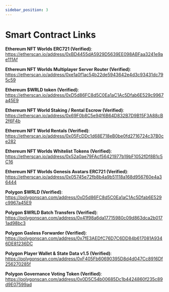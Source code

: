 ```yaml
---
sidebar_position: 3
---
```


# Smart Contract Links

**Ethereum NFT Worlds ERC721 (Verified)**:
https://etherscan.io/address/0xBD4455dA5929D5639EE098ABFaa3241e9ae111Af

**Ethereum NFT Worlds Multiplayer Server Router (Verified)**:
https://etherscan.io/address/0xe1a0f1ac54b22de5943642e4d3c93431dc795c59

**Ethereum $WRLD token (Verified)**:
https://etherscan.io/address/0xD5d86FC8d5C0Ea1aC1Ac5Dfab6E529c9967a45E9

**Ethereum NFT World Staking / Rental Escrow (Verified)**:
https://etherscan.io/address/0x69F0b8C5e94f6B64D832B7D9B15F3A88cB2f6F4b

**Ethereum NFT World Rentals (Verified)**:
https://etherscan.io/address/0x05FcDDc1d68E718eB0be0fd2716724c37B0ce282

**Ethereum NFT Worlds Whitelist Tokens (Verified)**:
https://etherscan.io/address/0x52a0ae79FAcf56421977b19bF1052fDf8B1c5C16

**Ethereum NFT Worlds Genesis Avatars ERC721 (Verified)**:
https://etherscan.io/address/0x05745e72fb8b4a9b51118a168d956760e4a36444

**Polygon $WRLD (Verified)**:
https://polygonscan.com/address/0xD5d86FC8d5C0Ea1aC1Ac5Dfab6E529c9967a45E9

**Polygon $WRLD Batch Transfers (Verified)**:
https://polygonscan.com/address/0x41f98a6da17715980c09d863dca2b0171ad98bc3

**Polygon Gasless Forwarder (Verified)**:
https://polygonscan.com/address/0x7fE3AEDfC76D7C6DD84b617081A9346DE81236DC

**Polygon Player Wallet & State Data v1.5 (Verified)**:
https://polygonscan.com/address/0xF405Fb60690395D8d4d047Cc8916Df256270285f

**Polygon Governance Voting Token (Verified)**:
https://polygonscan.com/address/0x0D5C54b00685Dc1b4424860f235c89d9E07599ad
